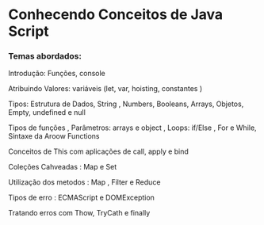 <h1>Conhecendo Conceitos de Java Script</h1>
<h3>Temas abordados:</h3>
<p>Introdução: Funções, console</p>
<p>Atribuindo Valores: variáveis (let, var, hoisting, constantes  )</p>
<p>Tipos: Estrutura de Dados, String , Numbers, Booleans, Arrays, Objetos, Empty, undefined e null</p>
<p>Tipos de funções , Parâmetros: arrays e object , Loops: if/Else , For e While, Sintaxe da Aroow Functions </p>
<p>Conceitos de This com aplicações de call, apply e bind </p>
<p>Coleções Cahveadas : Map e Set</p>
<p>Utilização dos metodos : Map , Filter e Reduce</p>
<p>Tipos de erro : ECMAScript e DOMException</p>
<p>Tratando erros com Thow, TryCath e finally</p>